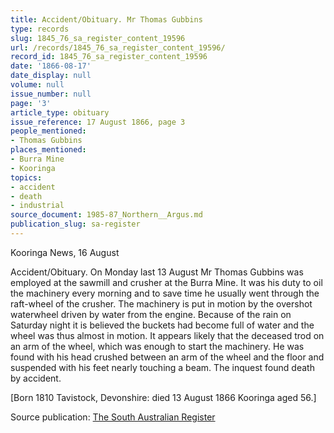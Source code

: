 ```yaml
---
title: Accident/Obituary. Mr Thomas Gubbins
type: records
slug: 1845_76_sa_register_content_19596
url: /records/1845_76_sa_register_content_19596/
record_id: 1845_76_sa_register_content_19596
date: '1866-08-17'
date_display: null
volume: null
issue_number: null
page: '3'
article_type: obituary
issue_reference: 17 August 1866, page 3
people_mentioned:
- Thomas Gubbins
places_mentioned:
- Burra Mine
- Kooringa
topics:
- accident
- death
- industrial
source_document: 1985-87_Northern__Argus.md
publication_slug: sa-register
---
```


Kooringa News, 16 August

Accident/Obituary.  On Monday last 13 August Mr Thomas Gubbins was employed at the sawmill and crusher at the Burra Mine.  It was his duty to oil the machinery every morning and to save time he usually went through the raft-wheel of the crusher.  The machinery is put in motion by the overshot waterwheel driven by water from the engine.  Because of the rain on Saturday night it is believed the buckets had become full of water and the wheel was thus almost in motion.  It appears likely that the deceased trod on an arm of the wheel, which was enough to start the machinery.  He was found with his head crushed between an arm of the wheel and the floor and suspended with his feet nearly touching a beam.  The inquest found death by accident.

[Born 1810 Tavistock, Devonshire: died 13 August 1866 Kooringa aged 56.]

Source publication: [The South Australian Register](/publications/sa-register/)
